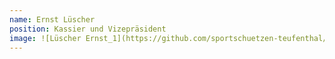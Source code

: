 ```yaml
---
name: Ernst Lüscher
position: Kassier und Vizepräsident
image: ![Lüscher Ernst_1](https://github.com/sportschuetzen-teufenthal/website/assets/147444210/d32a941c-3c26-4c52-bc39-b5ab77d94b80)
---
```

